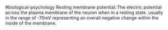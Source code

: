 #biological-psychology 
Resting membrane potential::The electric potential across the plasma membrane of the neuron when in a resting state. usually in the range of -70mV representing an overall negative change within the inside of the membrane.
<!--SR:!2023-12-21,3,250-->